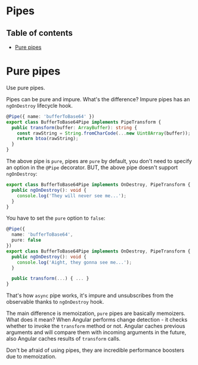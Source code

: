 # Pipes

## Table of contents

* [Pure pipes](#pure-pipes)

# Pure pipes

Use pure pipes.

Pipes can be pure and impure. What's the difference? Impure pipes has an `ngOnDestroy` lifecycle hook.

```typescript
@Pipe({ name: 'bufferToBase64' })
export class BufferToBase64Pipe implements PipeTransform {
  public transform(buffer: ArrayBuffer): string {
    const rawString = String.fromCharCode(...new Uint8Array(buffer));
    return btoa(rawString);
  }
}
```

The above pipe is `pure`, pipes are `pure` by default, you don't need to specify an option in the `@Pipe` decorator. BUT, the above pipe doesn't support `ngOnDestroy`:

```typescript
export class BufferToBase64Pipe implements OnDestroy, PipeTransform {
  public ngOnDestroy(): void {
    console.log('They will never see me...');
  }
}
```

You have to set the `pure` option to `false`:

```typescript
@Pipe({
  name: 'bufferToBase64',
  pure: false
})
export class BufferToBase64Pipe implements OnDestroy, PipeTransform {
  public ngOnDestroy(): void {
    console.log('Aight, they gonna see me...');
  }

  public transform(...) { ... }
}
```

That's how `async` pipe works, it's impure and unsubscribes from the observable thanks to `ngOnDestroy` hook.

The main difference is memoization, `pure` pipes are basically memoizers. What does it mean? When Angular performs change detection - it checks whether to invoke the `transform` method or not. Angular caches previous arguments and will compare them with incoming arguments in the future, also Angular caches results of `transform` calls.

Don't be afraid of using pipes, they are incredible performance boosters due to memoization.
